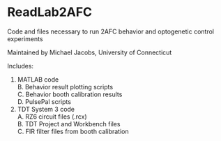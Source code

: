 # ReadLab2AFC
Code and files necessary to run 2AFC behavior and optogenetic control experiments

Maintained by Michael Jacobs, University of Connecticut

Includes:
1. MATLAB code  
	B. Behavior result plotting scripts  
	C. Behavior booth calibration results  
	D. PulsePal scripts  
2. TDT System 3 code  
	A. RZ6 circuit files (.rcx)  
	B. TDT Project and Workbench files  
	C. FIR filter files from booth calibration  
      
